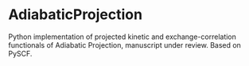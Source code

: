 # AdiabaticProjection
Python implementation of projected kinetic and exchange-correlation functionals of Adiabatic Projection, manuscript under review. Based on PySCF.  
